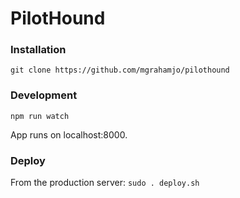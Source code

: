 # PilotHound

### Installation

`git clone https://github.com/mgrahamjo/pilothound`

### Development

`npm run watch`

App runs on localhost:8000.

### Deploy

From the production server: `sudo . deploy.sh`
